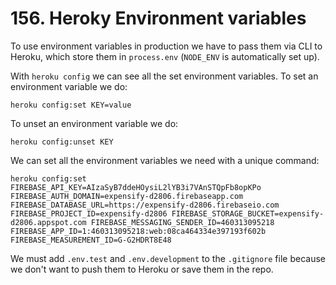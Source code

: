 # 156. Heroky Environment variables

To use environment variables in production we have to pass them via CLI to Heroku, which store them in `process.env` (`NODE_ENV` is automatically set up).

With `heroku config` we can see all the set environment variables.
To set an environment variable we do:
```shell
heroku config:set KEY=value
```
To unset an environment variable we do:
```shell
heroku config:unset KEY
```

We can set all the environment variables we need with a unique command:
```shell
heroku config:set FIREBASE_API_KEY=AIzaSyB7ddeHOysiL2lYB3i7VAnSTQpFb8opKPo FIREBASE_AUTH_DOMAIN=expensify-d2806.firebaseapp.com FIREBASE_DATABASE_URL=https://expensify-d2806.firebaseio.com FIREBASE_PROJECT_ID=expensify-d2806 FIREBASE_STORAGE_BUCKET=expensify-d2806.appspot.com FIREBASE_MESSAGING_SENDER_ID=460313095218 FIREBASE_APP_ID=1:460313095218:web:08ca464334e397193f602b FIREBASE_MEASUREMENT_ID=G-G2HDRT8E48
```

We must add `.env.test` and `.env.development` to the `.gitignore` file because we don't want to push them to Heroku or save them in the repo.